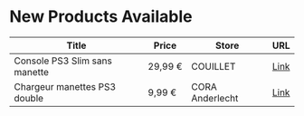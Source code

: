 # New Products Available

| Title | Price | Store | URL |
|---|---|---|---|
| Console PS3 Slim sans manette | 29,99 € | COUILLET | [Link](https://www.cashconverters.be/fr/consoles-sony/835686-console-ps3-slim-sans-manette.html) |
| Chargeur manettes PS3 double | 9,99 € | CORA Anderlecht | [Link](https://www.cashconverters.be/fr/accessoires-jeux-video/835750-chargeur-manettes-ps3-double.html) |
